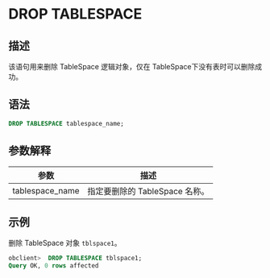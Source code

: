 DROP TABLESPACE 
====================================



描述 
-----------

该语句用来删除 TableSpace 逻辑对象，仅在 TableSpace下没有表时可以删除成功。

语法 
-----------

```sql
DROP TABLESPACE tablespace_name;
```



参数解释 
-------------



|       参数        |          描述           |
|-----------------|-----------------------|
| tablespace_name | 指定要删除的 TableSpace 名称。 |



示例 
-----------

删除 TableSpace 对象 `tblspace1`。

```sql
obclient>  DROP TABLESPACE tblspace1;
Query OK, 0 rows affected
```


